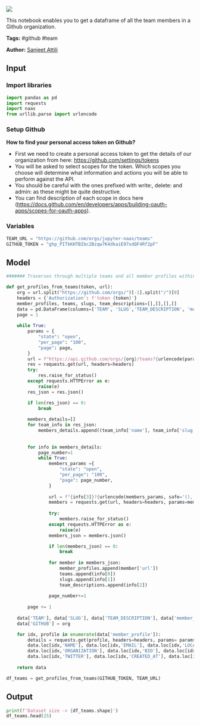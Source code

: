 <a href="https://app.naas.ai/user-redirect/naas/downloader?url=https://raw.githubusercontent.com/jupyter-naas/awesome-notebooks/master/Github/Github_Get_profiles_from_teams.ipynb" target="_parent"><img src="https://naasai-public.s3.eu-west-3.amazonaws.com/open_in_naas.svg"/></a>

This notebook enables you to get a dataframe of all the team members in a Github organization.

**Tags:** #github #team

**Author:** [Sanjeet Attili](https://www.linkedin.com/in/sanjeet-attili-760bab190/)

## Input

### Import libraries


```python
import pandas as pd
import requests
import naas
from urllib.parse import urlencode
```

### Setup Github

**How to find your personal access token on Github?** 
- First we need to create a personal access token to get the details of our organization from here: https://github.com/settings/tokens
- You will be asked to select scopes for the token. Which scopes you choose will determine what information and actions you will be able to perform against the API. 
- You should be careful with the ones prefixed with write:, delete: and admin: as these might be quite destructive. 
- You can find description of each scope in docs here (https://docs.github.com/en/developers/apps/building-oauth-apps/scopes-for-oauth-apps).


### Variables


```python
TEAM_URL = "https://github.com/orgs/jupyter-naas/teams"
GITHUB_TOKEN = "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"
```

## Model


```python
####### Traverses through multiple teams and all member profiles within each team #########

def get_profiles_from_teams(token, url):
    org = url.split("https://github.com/orgs/")[-1].split("/")[0]
    headers = {'Authorization': f'token {token}'}
    member_profiles, teams, slugs, team_descriptions=[],[],[],[]
    data = pd.DataFrame(columns=['TEAM', 'SLUG','TEAM_DESCRIPTION', 'member_profile','GITHUB'])
    page = 1
    
    while True:
        params = {
            "state": "open",
            "per_page": "100",
            "page": page,
        }
        url = f"https://api.github.com/orgs/{org}/teams?{urlencode(params, safe='(),')}"
        res = requests.get(url, headers=headers)
        try:
            res.raise_for_status()
        except requests.HTTPError as e:
            raise(e)
        res_json = res.json()

        if len(res_json) == 0:
            break
        
        members_details=[]
        for team_info in res_json:
            members_details.append((team_info['name'], team_info['slug'], team_info['description'], team_info['members_url'].strip("{/member}")))
        
        
        for info in members_details:
            page_number=1
            while True:
                members_params ={
                    "state": "open",
                    "per_page": "100",
                    "page": page_number,
                }
                
                url = f"{info[3]}?{urlencode(members_params, safe='(),')}"
                members = requests.get(url, headers=headers, params=members_params)
                
                try:
                    members.raise_for_status()
                except requests.HTTPError as e:
                    raise(e)
                members_json = members.json()

                if len(members_json) == 0:
                    break
                
                for member in members_json:
                    member_profiles.append(member['url'])
                    teams.append(info[0])
                    slugs.append(info[1])
                    team_descriptions.append(info[2])
                
                page_number+=1
        
        page += 1
    
    data['TEAM'], data['SLUG'], data['TEAM_DESCRIPTION'], data['member_profile'] = teams, slugs, team_descriptions, member_profiles     
    data['GITHUB'] = org

    for idx, profile in enumerate(data['member_profile']):
        details = requests.get(profile, headers=headers, params= params).json()
        data.loc[idx,'NAME'], data.loc[idx,'EMAIL'], data.loc[idx,'LOCATION'] = details['name'], details['email'], details['location']
        data.loc[idx,'ORGANIZATION'], data.loc[idx,'BIO'], data.loc[idx,'LOGIN_NAME'] = details['company'], details['bio'], details['login']
        data.loc[idx,'TWITTER'], data.loc[idx,'CREATED_AT'], data.loc[idx,'UPDATED_AT'] = details['twitter_username'], details['created_at'], details['updated_at']    
        
    return data

df_teams = get_profiles_from_teams(GITHUB_TOKEN, TEAM_URL)
```

## Output


```python
print(f'Dataset size -> {df_teams.shape}')
df_teams.head(25)
```


```python

```
